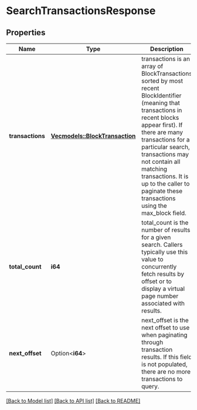 # SearchTransactionsResponse

## Properties

| Name             | Type                                                     | Description                                                                                                                                                                                                                                                                                                                                     | Notes      |
| ---------------- | -------------------------------------------------------- | ----------------------------------------------------------------------------------------------------------------------------------------------------------------------------------------------------------------------------------------------------------------------------------------------------------------------------------------------- | ---------- |
| **transactions** | [**Vec<models::BlockTransaction>**](BlockTransaction.md) | transactions is an array of BlockTransactions sorted by most recent BlockIdentifier (meaning that transactions in recent blocks appear first). If there are many transactions for a particular search, transactions may not contain all matching transactions. It is up to the caller to paginate these transactions using the max_block field. |            |
| **total_count**  | **i64**                                                  | total_count is the number of results for a given search. Callers typically use this value to concurrently fetch results by offset or to display a virtual page number associated with results.                                                                                                                                                  |            |
| **next_offset**  | Option<**i64**>                                          | next_offset is the next offset to use when paginating through transaction results. If this field is not populated, there are no more transactions to query.                                                                                                                                                                                     | [optional] |

[[Back to Model list]](../README.md#documentation-for-models)
[[Back to API list]](../README.md#documentation-for-api-endpoints) [[Back to README]](../README.md)
